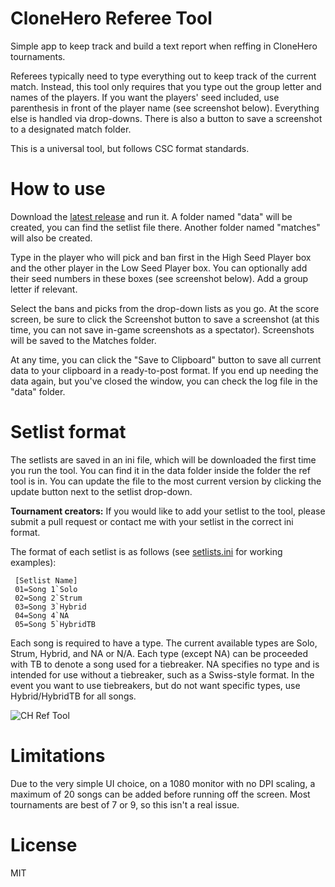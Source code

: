 # CloneHero Referee Tool
Simple app to keep track and build a text report when reffing in CloneHero tournaments.

Referees typically need to type everything out to keep track of the current match. Instead, this tool only requires that you type out the group letter and names of the players. If you want the players' seed included, use parenthesis in front of the player name (see screenshot below). Everything else is handled via drop-downs. There is also a button to save a screenshot to a designated match folder.

This is a universal tool, but follows CSC format standards.

# How to use
Download the [latest release](https://github.com/Masonjar13/CloneHero-Referee-Tool/releases/latest) and run it. A folder named "data" will be created, you can find the setlist file there. Another folder named "matches" will also be created.

Type in the player who will pick and ban first in the High Seed Player box and the other player in the Low Seed Player box. You can optionally add their seed numbers in these boxes (see screenshot below). Add a group letter if relevant.

Select the bans and picks from the drop-down lists as you go. At the score screen, be sure to click the Screenshot button to save a screenshot (at this time, you can not save in-game screenshots as a spectator). Screenshots will be saved to the Matches folder.

At any time, you can click the "Save to Clipboard" button to save all current data to your clipboard in a ready-to-post format. If you end up needing the data again, but you've closed the window, you can check the log file in the "data" folder.

# Setlist format
The setlists are saved in an ini file, which will be downloaded the first time you run the tool. You can find it in the data folder inside the folder the ref tool is in. You can update the file to the most current version by clicking the update button next to the setlist drop-down.

 **Tournament creators:** If you would like to add your setlist to the tool, please submit a pull request or contact me with your setlist in the correct ini format.

 The format of each setlist is as follows (see [setlists.ini](/data/setlists.ini) for working examples):

     [Setlist Name]
     01=Song 1`Solo
     02=Song 2`Strum
     03=Song 3`Hybrid
     04=Song 4`NA
     05=Song 5`HybridTB
Each song is required to have a type. The current available types are Solo, Strum, Hybrid, and NA or N/A. Each type (except NA) can be proceeded with TB to denote a song used for a tiebreaker. NA specifies no type and is intended for use without a tiebreaker, such as a Swiss-style format. In the event you want to use tiebreakers, but do not want specific types, use Hybrid/HybridTB for all songs.

![CH Ref Tool](https://i.imgur.com/tgU9Uc7.png)

# Limitations
Due to the very simple UI choice, on a 1080 monitor with no DPI scaling, a maximum of 20 songs can be added before running off the screen. Most tournaments are best of 7 or 9, so this isn't a real issue.

# License
MIT

